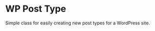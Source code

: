 WP Post Type
=========================

Simple class for easily creating new post types for a WordPress site.
